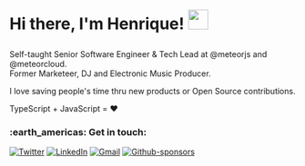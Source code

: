 <h1><p>Hi there, I'm Henrique! <img src="https://media.giphy.com/media/hvRJCLFzcasrR4ia7z/giphy.gif" width="35px" height="35px"></h1></p>


Self-taught Senior Software Engineer & Tech Lead at @meteorjs and @meteorcloud. <br />
Former Marketeer, DJ and Electronic Music Producer.

I love saving people's time thru new products or Open Source contributions.

TypeScript + JavaScript = ❤️

<h3> :earth_americas: Get in touch: </h3> 

[![Twitter](https://img.shields.io/badge/Twitter-%231DA1F2.svg?style=for-the-badge&logo=Twitter&logoColor=white)](https://twitter.com/hschmaiske)
[![LinkedIn](https://img.shields.io/badge/linkedin-%230077B5.svg?style=for-the-badge&logo=linkedin&logoColor=white)](https://www.linkedin.com/in/henrique-albert-schmaiske)
[![Gmail](https://img.shields.io/badge/Gmail-D14836?style=for-the-badge&logo=gmail&logoColor=white)](mailto:ishenriquealbert@gmail.com)
[![Github-sponsors](https://img.shields.io/badge/sponsor-30363D?style=for-the-badge&logo=GitHub-Sponsors&logoColor=#EA4AAA)](https://github.com/sponsors/henriquealbert)
